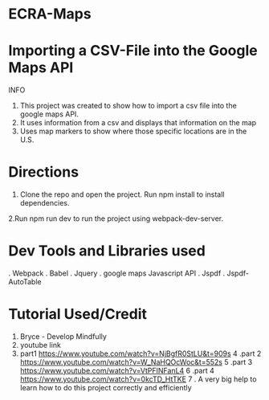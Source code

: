 # ECRA-Maps

# Importing a CSV-File into the Google Maps API
INFO
1. This project was created to show how to import a csv file into the google maps API.
2. It uses information from a csv and displays that information on the map
3. Uses map markers to show where those specific locations are in the U.S.


# Directions
1. Clone the repo and open the project.
Run npm install to install dependencies.

2.Run npm run dev to run the project using webpack-dev-server.


# Dev Tools and Libraries used
. Webpack
. Babel
. Jquery
. google maps Javascript API
. Jspdf
. Jspdf-AutoTable

# Tutorial Used/Credit 
1. Bryce - Develop Mindfully
2. youtube link 
3. part1 https://www.youtube.com/watch?v=NjBgfR0StLU&t=909s
4 .part 2 https://www.youtube.com/watch?v=W_NaHQOcWoc&t=552s
5 .part 3 https://www.youtube.com/watch?v=VtPFINFanL4
6 .part 4 https://www.youtube.com/watch?v=0kcTD_HtTKE
7 . A very big help to learn how to do this project correctly and efficiently


